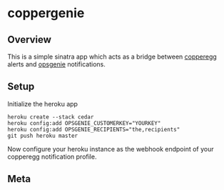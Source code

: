 # coppergenie

## Overview
This is a simple sinatra app which acts as a bridge between
[copperegg](copperegg.com) alerts and
[opsgenie](http://www.opsgenie.com/) notifications.

## Setup
Initialize the heroku app
```
heroku create --stack cedar
heroku config:add OPSGENIE_CUSTOMERKEY="YOURKEY"
heroku config:add OPSGENIE_RECIPIENTS="the,recipients"
git push heroku master
```

Now configure your heroku instance as the webhook endpoint of your copperegg
notification profile.

## Meta

